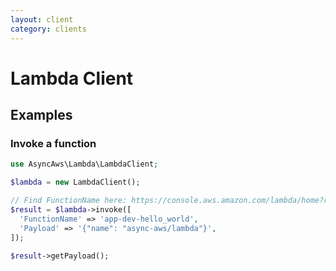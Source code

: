 ```yaml
---
layout: client
category: clients
---
```


# Lambda Client

## Examples

### Invoke a function

```php
use AsyncAws\Lambda\LambdaClient;

$lambda = new LambdaClient();

// Find FunctionName here: https://console.aws.amazon.com/lambda/home?region=us-east-1#/functions
$result = $lambda->invoke([
  'FunctionName' => 'app-dev-hello_world',
  'Payload' => '{"name": "async-aws/lambda"}',
]);

$result->getPayload();
```
